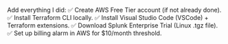 Add everything I did:
✅ Create AWS Free Tier account (if not already done).
✅ Install Terraform CLI locally.
✅ Install Visual Studio Code (VSCode) + Terraform extensions.
✅ Download Splunk Enterprise Trial (Linux .tgz file).
✅ Set up billing alarm in AWS for $10/month threshold.
